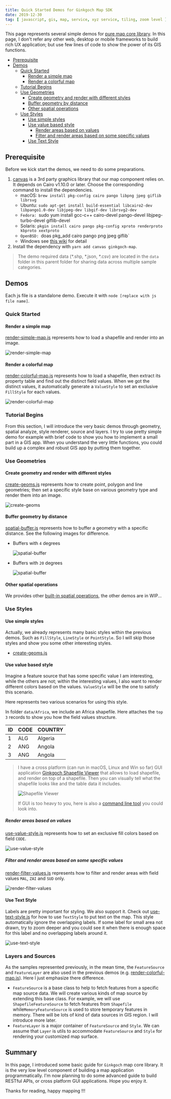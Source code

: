 ```yaml
---
title: Quick Started Demos for Ginkgoch Map SDK
date: 2019-12-30
tag: [ javascript, gis, map, service, xyz service, tiling, zoom level ]
---
```

This page represents several simple demos for [pure map core library](https://github.com/ginkgoch/node-map). In this page, I don't refer any other web, desktop or mobile frameworks to build rich UX application; but use few lines of code to show the power of its GIS functions.
<!-- more --> 

- [Prerequisite](https://github.com/ginkgoch/map-quick-started-demos/blob/develop/core/README.md#prerequisite)
- [Demos](https://github.com/ginkgoch/map-quick-started-demos/blob/develop/core/README.md#demos)
    - [Quick Started](https://github.com/ginkgoch/map-quick-started-demos/blob/develop/core/README.md#quick-started)
        - [Render a simple map](https://github.com/ginkgoch/map-quick-started-demos/blob/develop/core/README.md#render-a-simple-map)
        - [Render a colorful map](https://github.com/ginkgoch/map-quick-started-demos/blob/develop/core/README.md#render-a-colorful-map)
    - [Tutorial Begins](https://github.com/ginkgoch/map-quick-started-demos/blob/develop/core/README.md#tutorial-begins)
    - [Use Geometries](https://github.com/ginkgoch/map-quick-started-demos/blob/develop/core/README.md#use-geometries)
        - [Create geometry and render with different styles](https://github.com/ginkgoch/map-quick-started-demos/blob/develop/core/README.md#create-geometry-and-render-with-different-styles)
        - [Buffer geometry by distance](https://github.com/ginkgoch/map-quick-started-demos/blob/develop/core/README.md#buffer-geometry-by-distance)
        - [Other spatial operations](https://github.com/ginkgoch/map-quick-started-demos/blob/develop/core/README.md#other-spatial-operations)
    - [Use Styles](https://github.com/ginkgoch/map-quick-started-demos/blob/develop/core/README.md#use-styles)
        - [Use simple styles](https://github.com/ginkgoch/map-quick-started-demos/blob/develop/core/README.md#use-simple-styles)
        - [Use value based style](https://github.com/ginkgoch/map-quick-started-demos/blob/develop/core/README.md#use-value-based-style)
            - [Render areas based on values](https://github.com/ginkgoch/map-quick-started-demos/blob/develop/core/README.md#render-areas-based-on-values)
            - [Filter and render areas based on some specific values](https://github.com/ginkgoch/map-quick-started-demos/blob/develop/core/README.md#filter-and-render-areas-based-on-some-specific-values)
        - [Use Text Style](https://github.com/ginkgoch/map-quick-started-demos/blob/develop/core/README.md#use-text-style)

## Prerequisite

Before we kick start the demos, we need to do some preparations. 

1. [canvas](https://www.npmjs.com/package/canvas) is a 3rd party graphics library that our map component relies on. It depends on Cairo v1.10.0 or later. Choose the corresponding command to install the dependencies.
   * macOS: `brew install pkg-config cairo pango libpng jpeg giflib librsvg`
   * Ubuntu: `sudo apt-get install build-essential libcairo2-dev libpango1.0-dev libjpeg-dev libgif-dev librsvg2-dev`
   *  `Fedora: `sudo yum install gcc-c++ cairo-devel pango-devel libjpeg-turbo-devel giflib-devel
   * Solaris: `pkgin install cairo pango pkg-config xproto renderproto kbproto xextproto`
   *  `OpenBSD: `doas pkg_add cairo pango png jpeg giflib`
   * Windows see [this wiki](https://github.com/Automattic/node-canvas/wiki/Installation:-Windows) for detail
2. Install the dependency with `yarn add canvas ginkgoch-map`.

> The demo required data (*.shp, *.json, *.csv) are located in the `data` folder in this parent folder for sharing data across multiple sample categories.

## Demos

Each js file is a standalone demo. Execute it with `node [replace with js file name]`.

### Quick Started

#### Render a simple map

[render-simple-map.js](https://github.com/ginkgoch/map-quick-started-demos/blob/develop/core/quick-started/render-simple-map.js) represents how to load a shapefile and render into an image.

![render-simple-map](https://github.com/ginkgoch/map-quick-started-demos/raw/develop/core/quick-started/render-simple-map.png)

#### Render a colorful map

[render-colorful-map.js](https://github.com/ginkgoch/map-quick-started-demos/blob/develop/core/quick-started/render-colorful-map.js) represents how to load a shapefile, then extract its property table and find out the distinct field values. When we got the distinct values, it automatically generate a `ValueStyle` to set an exclusive `FillStyle` for each values. 

![render-colorful-map](https://github.com/ginkgoch/map-quick-started-demos/raw/develop/core/quick-started/render-colorful-map.png)

### Tutorial Begins

From this section, I will introduce the very basic demos through geometry, spatial analyze, style renderer, source and layers. I try to use pretty simple demo for example with brief code to show you how to implement a small part in a GIS app. When you understand the very little functions, you could build up a complex and robust GIS app by putting them together.

### Use Geometries

#### Create geometry and render with different styles

[create-geoms.js](https://github.com/ginkgoch/map-quick-started-demos/blob/develop/core/geometries/create-geom.js) represents how to create point, polygon and line geometries; then set a specific style base on various geometry type and render them into an image.

![create-geoms](https://github.com/ginkgoch/map-quick-started-demos/raw/develop/core/geometries/create-geoms.png)

#### Buffer geometry by distance

[spatial-buffer.js](https://github.com/ginkgoch/map-quick-started-demos/blob/develop/core/geometries/spatial-buffer.js) represents how to buffer a geometry with a specific distance. See the following images for difference.

* Buffers with `4` degrees

    ![spatial-buffer](https://github.com/ginkgoch/map-quick-started-demos/raw/develop/core/geometries/spatial-buffer.png)

* Buffers with `20` degrees

    ![spatial-buffer](https://github.com/ginkgoch/map-quick-started-demos/raw/develop/core/geometries/spatial-buffer-1.png)

#### Other spatial operations
We provides other [built-in spatial operations](https://ginkgoch.com/node-geom/classes/spatialops.html), the other demos are in WIP...

### Use Styles

#### Use simple styles

Actually, we already represents many basic styles within the previous demos. Such as `FillStyle`, `LineStyle` or `PointStyle`. So I will skip those styles and show you some other interesting styles.

* [create-geoms.js](https://github.com/ginkgoch/map-quick-started-demos/blob/develop/core/geometries/create-geom.js)

#### Use value based style

Imagine a feature source that has some specific value I am interesting, while the others are not; within the interesting values, I also want to render different colors based on the values. `ValueStyle` will be the one to satisfy this scenario.

Here represents two various scenarios for using this style.

In folder `data/Africa`, we include an Africa shapefile. Here attaches the `top 3` records to show you how the field values structure.

| ID   | CODE | COUNTRY |
| ---- | ---- | ------- |
| 1    | ALG  | Algeria |
| 2    | ANG  | Angola  |
| 3    | ANG  | Angola  |

> I have a cross platform (can run in macOS, Linux and Win so far) GUI application [Ginkgoch Shapefile Viewer](https://github.com/ginkgoch/node-shapefile-viewer/releases) that allows to load shapefile, and render on top of a shapefile. Then you can visually tell what the shapefile looks like and the table data it includes.
>
> ![Shapefile Viewer](https://github.com/ginkgoch/node-shapefile-viewer/raw/develop/screenshots/overview.png)
>
> If GUI is too heavy to you, here is also a [command line tool](https://github.com/ginkgoch/node-shapefile-cli) you could look into.

##### Render areas based on values

[use-value-style.js](https://github.com/ginkgoch/map-quick-started-demos/blob/develop/core/styles/use-value-style.js) represents how to set an exclusive fill colors based on field `CODE`.

![use-value-style](https://github.com/ginkgoch/map-quick-started-demos/raw/develop/core/styles/use-value-style.png)

##### Filter and render areas based on some specific values

[render-filter-values.js](https://github.com/ginkgoch/map-quick-started-demos/blob/develop/core/styles/render-filter-values.js) represents how to filter and render areas with field values `MAL`,  `ZAI` and `SUD` only.

![render-filter-values](https://github.com/ginkgoch/map-quick-started-demos/raw/develop/core/styles/render-filter-values.png)

#### Use Text Style

Labels are pretty important for styling. We also support it. Check out [use-text-style.js](styles/use-text-style) for how to use `TextStyle` to put text on the map. This style automatically ignore the overlapping labels. If some label for small area not drawn, try to zoom deeper and you could see it when there is enough space for this label and no overlapping labels around it.

![use-text-style](https://github.com/ginkgoch/map-quick-started-demos/raw/develop/core/styles/use-text-style.png)

### Layers and Sources

As the samples represented previously, in the mean time, the `FeatureSource` and `FeatureLayer` are also used in the previous demos (e.g. [render-colorful-map.js](https://github.com/ginkgoch/map-quick-started-demos/blob/develop/core/quick-started/render-colorful-map.js)). Here I just emphasize there difference. 

* `FeatureSource` is a base class to help to fetch features from a specific map source data. We will create various kinds of map source by extending this base class. For example, we will use `ShapefileFeatureSource` to fetch features from `Shapefile` while`MemoryFeatureSource` is used to store temporary features in memory. There will be lots of kind of data sources in GIS region. I will introduce more later.
* `FeatureLayer` is a major container of `FeatureSource` and `Style`. We can assume that `Layer` is utils to accommodate `FeatureSource` and `Style` for rendering your customized map surface.

## Summary

In this page, I introduced some basic guide for `Ginkgoch` map core library. It is the very low level component of building a map application programmatically. I'm now planning to do some advanced guide to build RESTful APIs, or cross platform GUI applications. Hope you enjoy it. 

Thanks for reading, happy mapping !!!